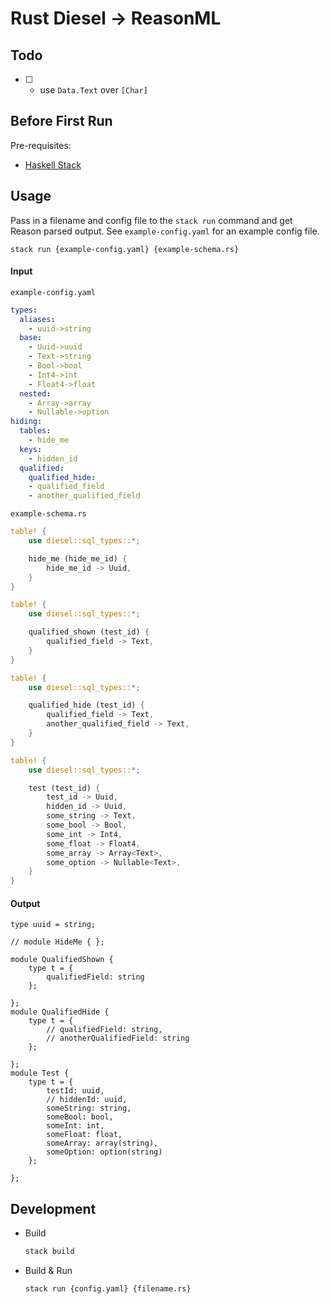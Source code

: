 # Rust Diesel -> ReasonML 

## Todo
- [ ] - use `Data.Text` over `[Char]`

## Before First Run
Pre-requisites: 
- [Haskell Stack](https://docs.haskellstack.org/en/stable/README/)

## Usage
Pass in a filename and config file to the `stack run` command and get Reason 
parsed output. See `example-config.yaml` for an example config file.

```
stack run {example-config.yaml} {example-schema.rs}
```

#### Input
`example-config.yaml`
```yaml
types:
  aliases:
    - uuid->string
  base:
    - Uuid->uuid
    - Text->string
    - Bool->bool
    - Int4->int
    - Float4->float
  nested:
    - Array->array
    - Nullable->option
hiding:
  tables: 
    - hide_me 
  keys: 
    - hidden_id
  qualified:
    qualified_hide:
    - qualified_field
    - another_qualified_field
```

`example-schema.rs`
```rust
table! {
    use diesel::sql_types::*;

    hide_me (hide_me_id) {
        hide_me_id -> Uuid,
    }
}

table! {
    use diesel::sql_types::*;

    qualified_shown (test_id) {
        qualified_field -> Text,
    }
}

table! {
    use diesel::sql_types::*;

    qualified_hide (test_id) {
        qualified_field -> Text,
        another_qualified_field -> Text,
    }
}

table! {
    use diesel::sql_types::*;

    test (test_id) {
        test_id -> Uuid,
        hidden_id -> Uuid,
        some_string -> Text,
        some_bool -> Bool,
        some_int -> Int4,
        some_float -> Float4,
        some_array -> Array<Text>,
        some_option -> Nullable<Text>,
    }
}
```
#### Output
```reason
type uuid = string;

// module HideMe { };

module QualifiedShown {
	type t = {
		qualifiedField: string
	};

};
module QualifiedHide {
	type t = {
		// qualifiedField: string,
		// anotherQualifiedField: string
	};

};
module Test {
	type t = {
		testId: uuid,
		// hiddenId: uuid,
		someString: string,
		someBool: bool,
		someInt: int,
		someFloat: float,
		someArray: array(string),
		someOption: option(string)
	};

};
```

## Development

- Build
    ```bash
    stack build
    ```
- Build & Run
    ```bash
    stack run {config.yaml} {filename.rs} 
    ```
